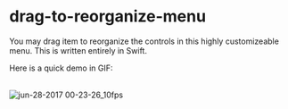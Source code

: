 # drag-to-reorganize-menu

You may drag item to reorganize the controls in this highly customizeable menu. This is written entirely in Swift.

Here is a quick demo in GIF:
<br /><br />

![jun-28-2017 00-23-26_10fps](https://user-images.githubusercontent.com/1393085/27625081-2c88f578-5b98-11e7-8eea-f6af8138c6b6.gif)

